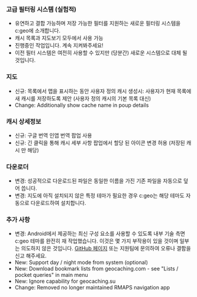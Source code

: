 ### 고급 필터링 시스템 (실험적)
- 유연하고 결합 가능하며 저장 가능한 필터를 지원하는 새로운 필터링 시스템을 c:geo에 소개합니다.
- 캐시 목록과 지도보기 모두에서 사용 가능
- 진행중인 작업입니다. 계속 지켜봐주세요!
- 이전 필터 시스템은 여전히 사용할 수 있지만 (당분간) 새로운 시스템으로 대체 될 것입니다.

### 지도
- 신규: 목록에서 맵을 표시하는 동안 사용자 정의 캐시 생성시: 사용자가 현재 목록에 새 캐시를 저장하도록 제안 (사용자 정의 캐시의 기본 목록 대신)
- Change: Additionally show cache name in poup details

### 캐시 상세정보
- 신규: 구글 번역 인앱 번역 팝업 사용
- 신규: 긴 클릭을 통해 캐시 세부 사항 팝업에서 할당 된 아이콘 변경 허용 (저장된 캐시 만 해당)

### 다운로더
- 변경: 성공적으로 다운로드된 파일은 동일한 이름을 가진 기존 파일을 자동으로 덮어 씁니다.
- 변경: 지도에 아직 설치되지 않은 특정 테마가 필요한 경우 c:geo는 해당 테마도 자동으로 다운로드하여 설치합니다.

### 추가 사항
- 변경: Android에서 제공하는 최신 구성 요소를 사용할 수 있도록 내부 기술 측면 c:geo 테마를 완전히 재 작업했습니다. 이것은 몇 가지 부작용이 있을 것이며 일부는 의도하지 않은 것입니다. [GitHub 페이지](https://www.github.com/cgeo/cgeo/issues) 또는 지원팀에 문의하여 오류나 결함을 신고 해주세요.
- New: Support day / night mode from system (optional)
- New: Download bookmark lists from geocaching.com - see "Lists / pocket queries" in main menu
- New: Ignore capability for geocaching.su
- Change: Removed no longer maintained RMAPS navigation app
